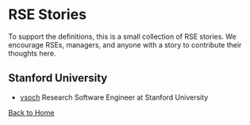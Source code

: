 # RSE Stories

To support the definitions, this is a small collection of RSE stories. We encourage
RSEs, managers, and anyone with a story to contribute their thoughts here.

## Stanford University

 - [vsoch](vsoch.md) Research Software Engineer at Stanford University

[Back to Home](README.md)
